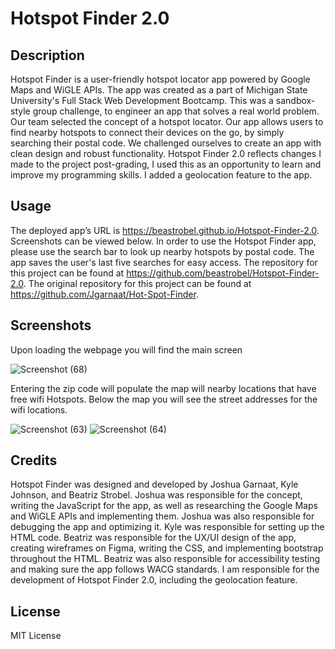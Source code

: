 # Hotspot Finder 2.0

## Description
Hotspot Finder is a user-friendly hotspot locator app powered by Google Maps and WiGLE APIs. The app was created as a part of Michigan State University's Full Stack Web Development Bootcamp. This was a sandbox-style group challenge, to engineer an app that solves a real world problem. Our team selected the concept of a hotspot locator. Our app allows users to find nearby hotspots to connect their devices on the go, by simply searching their postal code. We challenged ourselves to create an app with clean design and robust functionality. Hotspot Finder 2.0 reflects changes I made to the project post-grading, I used this as an opportunity to learn and improve my programming skills. I added a geolocation feature to the app.


## Usage
The deployed app’s URL is https://beastrobel.github.io/Hotspot-Finder-2.0. Screenshots can be viewed below. In order to use the Hotspot Finder app, please use the search bar to look up nearby hotspots by postal code. The app saves the user's last five searches for easy access. The repository for this project can be found at https://github.com/beastrobel/Hotspot-Finder-2.0. The original repository for this project can be found at https://github.com/Jgarnaat/Hot-Spot-Finder. 

## Screenshots
Upon loading the webpage you will find the main screen

![Screenshot (68)](https://github.com/Jgarnaat/Hot-Spot-Finder/assets/137853377/4bf7038e-74cc-4ddc-b8b0-edc0ca21b76c)


Entering the zip code will populate the map will nearby locations that have free wifi Hotspots. Below the map you will see the street addresses for the wifi locations.

![Screenshot (63)](https://github.com/Jgarnaat/Hot-Spot-Finder/assets/137853377/1d0395f6-60a5-4ac8-9f45-295d63b2aab9)
![Screenshot (64)](https://github.com/Jgarnaat/Hot-Spot-Finder/assets/137853377/ff95d209-6fdc-4d65-95a2-8f1d095fa51a)


## Credits
Hotspot Finder was designed and developed by Joshua Garnaat, Kyle Johnson, and Beatriz Strobel. Joshua was responsible for the concept, writing the JavaScript for the app, as well as researching the Google Maps and WiGLE APIs and implementing them. Joshua was also responsible for debugging the app and optimizing it. Kyle was responsible for setting up the HTML code. Beatriz was responsible for the UX/UI design of the app, creating wireframes on Figma, writing the CSS, and implementing bootstrap throughout the HTML. Beatriz was also responsible for accessibility testing and making sure the app follows WACG standards. I am responsible for the development of Hotspot Finder 2.0, including the geolocation feature.

## License
MIT License
